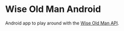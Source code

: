 # Wise Old Man Android

Android app to play around with the [Wise Old Man API](https://docs.wiseoldman.net/). 